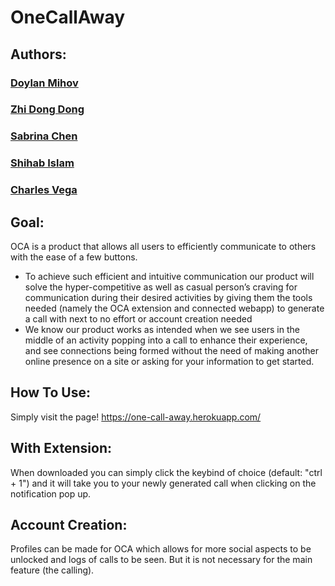 # OneCallAway

## Authors:

### [Doylan Mihov](https://github.com/BDDoylan)
### [Zhi Dong Dong](https://github.com/ZhiDong02134)
### [Sabrina Chen](https://github.com/Sabrina76)
### [Shihab Islam](https://github.com/ShihabIslam789)
### [Charles Vega](https://github.com/Superquestion64)

## Goal:

OCA is a product that allows all users to efficiently communicate to others 
with the ease of a few buttons. 
- To achieve such efficient and intuitive communication our product will solve the 
hyper-competitive as well as casual person’s craving for communication during their
desired activities by giving them the tools needed (namely the OCA extension and connected webapp) 
to generate a call with next to no effort or account creation needed 
- We know our product works as intended when we see users in the middle of an 
activity popping into a call to enhance their experience, and see connections 
being formed without the need of making another online presence on a site or asking for your information 
to get started.

## How To Use:

Simply visit the page! https://one-call-away.herokuapp.com/

## With Extension:

When downloaded you can simply click the keybind of choice (default: "ctrl + 1") 
and it will take you to your newly generated call when clicking on the notification
pop up.

## Account Creation:

Profiles can be made for OCA which allows for more social aspects to be unlocked and 
logs of calls to be seen. But it is not necessary for the main feature (the calling).

